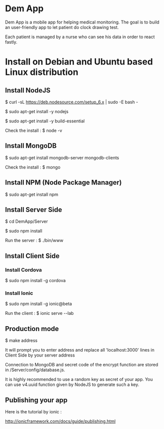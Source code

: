 # Dem App

Dem App is a mobile app for helping medical monitoring.
The goal is to build an user-friendly app to let patient do clock drawing test.

Each patient is managed by a nurse who can see his data in order to react fastly.

# Install on Debian and Ubuntu based Linux distribution

## Install NodeJS

$ curl -sL https://deb.nodesource.com/setup_6.x | sudo -E bash -

$ sudo apt-get install -y nodejs

$ sudo apt-get install -y build-essential

Check the install :
$ node -v

## Install MongoDB

$ sudo apt-get install mongodb-server mongodb-clients

Check the install :
$ mongo

## Install NPM (Node Package Manager)

$ sudo apt-get install npm

## Install Server Side

$ cd DemApp/Server

$ sudo npm install

Run the server :
$ ./bin/www


## Install Client Side

### Install Cordova

$ sudo npm install -g cordova

### Install Ionic

$ sudo npm install -g ionic@beta

Run the client :
$ ionic serve --lab

## Production mode
$ make address

It will prompt you to enter address and replace all 'localhost:3000' lines in Client Side by your server address

Connection to MongoDB and secret code of the encrypt function are stored in /Server/config/database.js.

It is highly recommended to use a random key as secret of your app. You can use v4.uuid function given by NodeJS to generate such a key.

## Publishing your app

Here is the tutorial by ionic :

http://ionicframework.com/docs/guide/publishing.html



